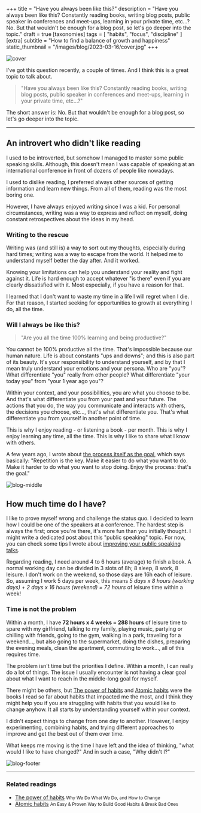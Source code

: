 +++
title = "Have you always been like this?"
description = "Have you always been like this? Constantly reading books, writing blog posts, public speaker in conferences and meet-ups, learning in your private time, etc...? No. But that wouldn't be enough for a blog post, so let's go deeper into the topic."
draft = true
[taxonomies]
tags = [ "habits", "focus", "discipline" ]
[extra]
subtitle = "How to find a balance of growth and happiness"
static_thumbnail = "/images/blog/2023-03-16/cover.jpg"
+++

![cover](/images/blog/2023-03-16/cover.jpg)


I've got this question recently, a couple of times. And I think this is a great topic to talk about.

> "Have you always been like this? Constantly reading books, writing blog posts, public speaker in conferences and meet-ups, learning in your private time, etc…?"

The short answer is: No. But that wouldn't be enough for a blog post, so let's go deeper into the topic.

<!-- more -->

---

## An introvert who didn't like reading

I used to be introverted, but somehow I managed to master some public speaking skills. Although, this doesn't mean I was capable of speaking at an international conference in front of dozens of people like nowadays.

I used to dislike reading, I preferred always other sources of getting information and learn new things. From all of them, reading was the most boring one.

However, I have always enjoyed writing since I was a kid. For personal circumstances, writing was a way to express and reflect on myself, doing constant retrospectives about the ideas in my head. 

### Writing to the rescue

Writing was (and still is) a way to sort out my thoughts, especially during hard times; writing was a way to escape from the world. It helped me to understand myself better the day after. And it worked.

Knowing your limitations can help you understand your reality and fight against it. Life is hard enough to accept whatever "is there" even if you are clearly dissatisfied with it. Most especially, if you have a reason for that.

I learned that I don't want to waste my time in a life I will regret when I die. For that reason, I started seeking for opportunities to growth at everything I do, all the time.

### Will I always be like this?

> "Are you all the time 100% learning and being productive?"

You cannot be 100% productive all the time. That's impossible because our human nature. Life is about constants "ups and downs"; and this is also part of its beauty. It's your responsibility to understand yourself, and by that I mean truly understand your emotions and your persona. Who are "you"? What differentiate "you" really from other people? What differentiate "your today you" from "your 1 year ago you"?

Within your context, and your possibilities, you are what you choose to be. And that's what differentiate you from your past and your future. The actions that you do, the way you communicate and interacts with others, the decisions you choose, etc…, that's what differentiate you. That's what differentiate you from yourself in another point of time.

This is why I enjoy reading - or listening a book - per month. This is why I enjoy learning any time, all the time. This is why I like to share what I know with others. 

A few years ago, I wrote about [the process itself as the goal](/blog/the-process-itself-is-the-goal/), which says basically: "Repetition is the key. Make it easier to do what you want to do. Make it harder to do what you want to stop doing. Enjoy the process: that's the goal."

![blog-middle](/images/blog/2023-03-16/middle.jpg)

## How much time do I have?

I like to prove myself wrong and challenge the status quo. I decided to learn how I could be one of the speakers at a conference. The hardest step is always the first; once you're there, it's more fun than you initially thought. I might write a dedicated post about this "public speaking" topic. For now, you can check some tips I wrote about [improving your public speaking talks](/blog/improve-your-tech-talk/).

Regarding reading, I need around 4 to 6 hours (average) to finish a book. A normal working day can be divided in 3 slots of 8h; 8 sleep, 8 work, 8 leisure. I don't work on the weekend, so those days are 16h each of leisure. So, assuming I work 5 days per week, this means _5 days x 8 hours (working days) + 2 days x 16 hours (weekend) = 72 hours_ of leisure time within a week!

### Time is not the problem

Within a month, I have **72 hours x 4 weeks = 288 hours** of leisure time to spare with my girlfriend, talking to my family, playing music, partying or chilling with friends, going to the gym, walking in a park, traveling for a weekend..., but also going to the supermarket, doing the dishes, preparing the evening meals, clean the apartment, commuting to work…, all of this requires time.

The problem isn't time but the priorities I define. Within a month, I can really do a lot of things. The issue I usually encounter is not having a clear goal about what I want to reach in the middle-long goal for myself.

There might be others, but [The power of habits](/readings/the-power-of-habits/) and [Atomic habits](/readings/atomic-habits/) were the books I read so far about habits that impacted me the most, and I think they might help you if you are struggling with habits that you would like to change anyhow. It all starts by understanding yourself within your context.

I didn't expect things to change from one day to another. However, I enjoy experimenting, combining habits, and trying different approaches to improve and get the best out of them over time.

What keeps me moving is the time I have left and the idea of thinking, "what would I like to have changed?" And in such a case, "Why didn't I?"

![blog-footer](/images/blog/2023-03-16/footer.jpg)

---

### Related readings

- [The power of habits](/readings/the-power-of-habits/)  <small>Why We Do What We Do, and How to Change</small>
- [Atomic habits](/readings/atomic-habits/)  <small>An Easy & Proven Way to Build Good Habits & Break Bad Ones</small>
